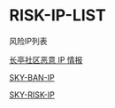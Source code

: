 # RISK-IP-LIST
风险IP列表

[长亭社区恶意 IP 情报](./chaitin.txt)

[SKY-BAN-IP](./SKY-BAN-IP.txt)

[SKY-RISK-IP](./SKY-RISK-IP.txt)
